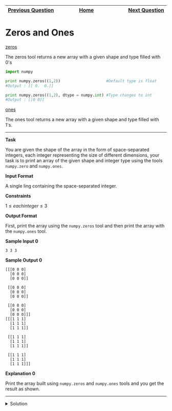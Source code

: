 | <img width=1000>[Previous Question](https://github.com/Kevin-Lago/python-hackerrank-solutions/tree/main/src/python/numpy/concatenate)</img> | <img width=1000>[Home](https://github.com/Kevin-Lago/python-hackerrank-solutions)</img> | <img width=1000>[Next Question](https://github.com/Kevin-Lago/python-hackerrank-solutions/tree/main/src/python/numpy/eye_and_identity)</img> |
|:---|:---:|---:|

# Zeros and Ones

[zeros]()

The zeros tool returns a new array with a given shape and type filled with $0$'s

```python
import numpy

print numpy.zeros((1,2))                    #Default type is float
#Output : [[ 0.  0.]] 

print numpy.zeros((1,2), dtype = numpy.int) #Type changes to int
#Output : [[0 0]]
```

[ones]()

The ones tool returns a new array with a given shape and type filled with $1$'s.

---

__Task__

You are given the shape of the array in the form of space-separated integers, each integer representing the size of different dimensions, your task is to print an array of the given shape and integer type using the tools ```numpy.zero``` and ```numpy.ones```.

__Input Format__

A single ling containing the space-separated integer.

__Constraints__

$1 \le each integer \le 3$

__Output Format__

First, print the array using the ```numpy.zeros``` tool and then print the array with the ```numpy.ones``` tool.

__Sample Input 0__

```
3 3 3
```

__Sample Output 0__

```
[[[0 0 0]
  [0 0 0]
  [0 0 0]]

 [[0 0 0]
  [0 0 0]
  [0 0 0]]

 [[0 0 0]
  [0 0 0]
  [0 0 0]]]
[[[1 1 1]
  [1 1 1]
  [1 1 1]]

 [[1 1 1]
  [1 1 1]
  [1 1 1]]

 [[1 1 1]
  [1 1 1]
  [1 1 1]]]
```

__Explanation 0__

Print the array built using ```numpy.zeros``` and ```numpy.ones``` tools and you get the result as shown.

---

<details><summary>Solution</summary>
    
```python

```
</details>
